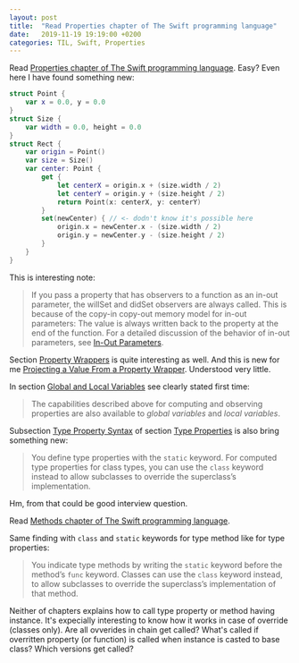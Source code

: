 ```yaml
---
layout: post
title:  "Read Properties chapter of The Swift programming language"
date:   2019-11-19 19:19:00 +0200
categories: TIL, Swift, Properties
---
```

Read [Properties chapter of The Swift programming language](https://docs.swift.org/swift-book/LanguageGuide/Properties.html). Easy? Even here I have found something new:

```swift
struct Point {
    var x = 0.0, y = 0.0
}
struct Size {
    var width = 0.0, height = 0.0
}
struct Rect {
    var origin = Point()
    var size = Size()
    var center: Point {
        get {
            let centerX = origin.x + (size.width / 2)
            let centerY = origin.y + (size.height / 2)
            return Point(x: centerX, y: centerY)
        }
        set(newCenter) { // <- dodn't know it's possible here
            origin.x = newCenter.x - (size.width / 2)
            origin.y = newCenter.y - (size.height / 2)
        }
    }
}
```

This is interesting note:

> If you pass a property that has observers to a function as an in-out parameter, the willSet and didSet observers are always called. This is because of the copy-in copy-out memory model for in-out parameters: The value is always written back to the property at the end of the function. For a detailed discussion of the behavior of in-out parameters, see [In-Out Parameters](https://docs.swift.org/swift-book/ReferenceManual/Declarations.html#ID545).

Section [Property Wrappers](https://docs.swift.org/swift-book/LanguageGuide/Properties.html#ID617) is quite interesting as well. And this is new for me [Projecting a Value From a Property Wrapper](https://docs.swift.org/swift-book/LanguageGuide/Properties.html#ID617). Understood very little.

In section [Global and Local Variables](https://docs.swift.org/swift-book/LanguageGuide/Properties.html#ID263) see clearly stated first time:

> The capabilities described above for computing and observing properties are also available to _global variables_ and _local variables_.

Subsection [Type Property Syntax](https://docs.swift.org/swift-book/LanguageGuide/Properties.html#ID265) of section [Type Properties](https://docs.swift.org/swift-book/LanguageGuide/Properties.html#ID264) is also bring something new:

> You define type properties with the `static` keyword. For computed type properties for class types, you can use the `class` keyword instead to allow subclasses to override the superclass’s implementation.

Hm, from that could be good interview question.

Read [Methods chapter of The Swift programming language](https://docs.swift.org/swift-book/LanguageGuide/Methods.html).

Same finding with `class` and `static` keywords for type method like for type properties:

> You indicate type methods by writing the `static` keyword before the method’s `func` keyword. Classes can use the `class` keyword instead, to allow subclasses to override the superclass’s implementation of that method.

Neither of chapters explains how to call type property or method having instance. It's expecially interesting to know how it works in case of override (classes only). Are all ovverides in chain get called? What's called if overritten property (or function) is called when instance is casted to base class? Which versions get called?
